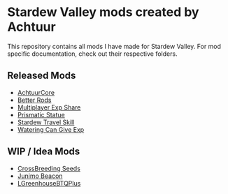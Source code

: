 # Stardew Valley mods created by Achtuur

This repository contains all mods I have made for Stardew Valley. For mod specific documentation, check out their respective folders.


## Released Mods

* [AchtuurCore](./AchtuurCore)
* [Better Rods](./BetterRods/)
* [Multiplayer Exp Share](./MultiplayerExpShare/)
* [Prismatic Statue](./PrismaticStatue/)
* [Stardew Travel Skill](./StardewTravelSkill)
* [Watering Can Give Exp](./WateringCanGiveExp)


## WIP / Idea Mods

<!-- lets you cross breed seeds to get better crops that grow faster, produce more -->
* [CrossBreeding Seeds]()
* [Junimo Beacon](./JunimoBeacon/)
* [LGreenhouseBTQPlus](./LGreenhouseBTQPlus/)
